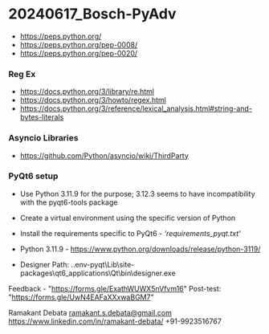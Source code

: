 # 20240617_Bosch-PyAdv

* https://peps.python.org/
* https://peps.python.org/pep-0008/
* https://peps.python.org/pep-0020/

### Reg Ex
* https://docs.python.org/3/library/re.html
* https://docs.python.org/3/howto/regex.html
* https://docs.python.org/3/reference/lexical_analysis.html#string-and-bytes-literals


### Asyncio Libraries
* https://github.com/Python/asyncio/wiki/ThirdParty 

### PyQt6 setup
* Use Python 3.11.9 for the purpose; 3.12.3 seems to have incompatibility with the pyqt6-tools package
* Create a virtual environment using the specific version of Python
* Install the requirements specific to PyQt6 - *'requirements_pyqt.txt'*

* Python 3.11.9 - https://www.python.org/downloads/release/python-3119/

* Designer Path: .\.env-pyqt\Lib\site-packages\qt6_applications\Qt\bin\designer.exe

Feedback - "https://forms.gle/ExathWUWX5nVfvm16"
Post-test: "https://forms.gle/UwN4EAFaXXxwaBGM7"

Ramakant Debata
ramakant.s.debata@gmail.com
https://www.linkedin.com/in/ramakant-debata/
+91-9923516767